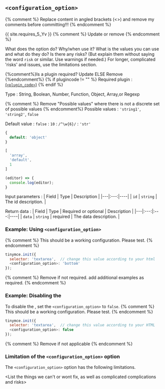 ## `<configuration_option>`

{% comment %} Replace content in angled brackets (<>) and remove my comments before committing!!! {% endcomment %}

{{ site.requires_5_Yv }} {% comment %} Update or remove {% endcomment %}

What does the option do? Why/when use it?
What is the values you can use and what do they do?
Is there any risks? (But explain them without saying the word `risk` or similar. Use warnings if needed.) For longer, complicated 'risks' and issues, use the limitations section.

{%comment%}Is a plugin required? Update ELSE Remove {%endcomment%}
{% if plugincode != "<plugincode>" %}
Required plugin
: [<plugin name> (`<plugin_code>`)](link/to/ppp/)
{% endif %}

Type
: String, Boolean, Number, Function, Object, Array,or Regexp

{% comment %} Remove "Possible values" where there is not a discrete set of possible values {% endcomment%}
Possible values
: `'string1'`, `'string2'`, `false`

Default value
: `false`
: `10`
: `/^\w{6}/`
: `'str'`
  ```js
  {
    default: 'object'
  }
  ```
  ```js
  [
    'array',
    'default',
    1
  ]
  ```
  ```js
  (editor) => {
    console.log(editor);
  }
  ```

Input parameters
: | Field | Type | Description |
|---|:---:|----|
| `id` | `string` | The id description. |

Return data
: | Field | Type | Required or optional | Description |
|---|:---:|:---:|----|
| `data` | `string` | required | The data description. |

### Example: Using `<configuration_option>`

{% comment %} This should be a working configuration. Please test. {% endcomment %}
```js
tinymce.init({
  selector: 'textarea',  // change this value according to your html
  <configuration_option>: 'bottom'
});
```

{% comment %} Remove if not required. add additional examples as required. {% endcomment %}
### Example: Disabling the <feature>

To disable the <feature>, set the `<configuration_option>` to `false`.
{% comment %} This should be a working configuration. Please test. {% endcomment %}
```js
tinymce.init({
  selector: 'textarea',  // change this value according to your HTML
  <configuration_option>: false
});
```

{% comment %} Remove if not applicable {% endcomment %}
### Limitation of the `<configuration_option>` option

The `<configuration_option>` option has the following limitations.

<List the things we can't or wont fix, as well as complicated complications and risks>
